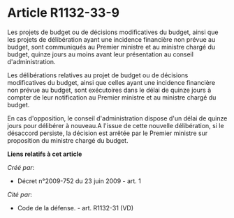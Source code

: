 # Article R1132-33-9

Les projets de budget ou de décisions modificatives du budget, ainsi que les projets de délibération ayant une incidence
financière non prévue au budget, sont communiqués au Premier ministre et au ministre chargé du budget, quinze jours au moins
avant leur présentation au conseil d'administration. 

Les délibérations relatives au projet de budget ou de décisions modificatives du budget, ainsi que celles ayant une incidence
financière non prévue au budget, sont exécutoires dans le délai de quinze jours à compter de leur notification au Premier
ministre et au ministre chargé du budget. 

En cas d'opposition, le conseil d'administration dispose d'un délai de quinze jours pour délibérer à nouveau.A l'issue de
cette nouvelle délibération, si le désaccord persiste, la décision est arrêtée par le Premier ministre sur proposition du
ministre chargé du budget.

**Liens relatifs à cet article**

_Créé par_:

  - Décret n°2009-752 du 23 juin 2009 - art. 1

_Cité par_:

  - Code de la défense. - art. R1132-31 (VD)
